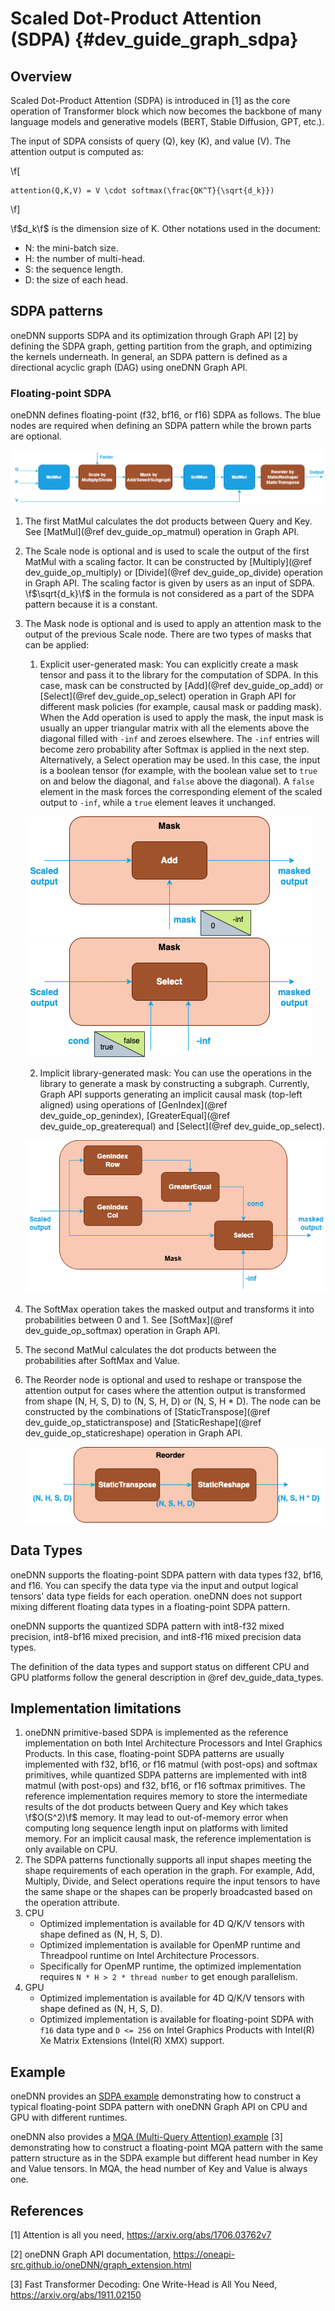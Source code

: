 Scaled Dot-Product Attention (SDPA) {#dev_guide_graph_sdpa}
===========================================================

## Overview

Scaled Dot-Product Attention (SDPA) is introduced in [1] as the core operation
of Transformer block which now becomes the backbone of many language models and
generative models (BERT, Stable Diffusion, GPT, etc.).

The input of SDPA consists of query (Q), key (K), and value (V). The attention
output is computed as:

\f[

    attention(Q,K,V) = V \cdot softmax(\frac{QK^T}{\sqrt{d_k}})

\f]

\f$d_k\f$ is the dimension size of K. Other notations used in the document:

- N: the mini-batch size.
- H: the number of multi-head.
- S: the sequence length.
- D: the size of each head.

## SDPA patterns

oneDNN supports SDPA and its optimization through Graph API [2] by defining the
SDPA graph, getting partition from the graph, and optimizing the kernels
underneath. In general, an SDPA pattern is defined as a directional acyclic
graph (DAG) using oneDNN Graph API.

### Floating-point SDPA

oneDNN defines floating-point (f32, bf16, or f16) SDPA as follows. The blue
nodes are required when defining an SDPA pattern while the brown parts are
optional.

![SDPA pattern](images/sdpa.png)

1. The first MatMul calculates the dot products between Query and Key. See
   [MatMul](@ref dev_guide_op_matmul) operation in Graph API.
2. The Scale node is optional and is used to scale the output of the first
   MatMul with a scaling factor. It can be constructed by [Multiply](@ref dev_guide_op_multiply)
   or [Divide](@ref dev_guide_op_divide) operation in Graph API. The scaling
   factor is given by users as an input of SDPA. \f$\sqrt{d_k}\f$ in the formula
   is not considered as a part of the SDPA pattern because it is a constant.
3. The Mask node is optional and is used to apply an attention mask to the
   output of the previous Scale node. There are two types of masks that can
   be applied:

   1. Explicit user-generated mask: You can explicitly create a mask tensor
   and pass it to the library for the computation of SDPA. In this case, mask
   can be constructed by [Add](@ref dev_guide_op_add)
   or [Select](@ref dev_guide_op_select) operation in Graph API for different
   mask policies (for example, causal mask or padding mask). When the
   Add operation is used to apply the mask, the input mask is usually an upper
   triangular matrix with all the elements above the diagonal filled with
   `-inf` and zeroes elsewhere. The `-inf` entries will become zero probability
   after Softmax is applied in the next step.
   Alternatively, a Select operation may be used. In this case, the
   input is a boolean tensor (for example, with the boolean value set to `true`
   on and below the diagonal, and `false` above the diagonal).
   A `false` element in the mask forces the corresponding element of the scaled
   output to `-inf`, while a `true` element leaves it unchanged.

   ![SDPA-mask-1](images/sdpa-mask-1.png) ![SDPA-mask-2](images/sdpa-mask-2.png)

   2. Implicit library-generated mask: You can use the operations in the library
   to generate a mask by constructing a subgraph. Currently, Graph API supports
   generating an implicit causal mask (top-left aligned) using operations of
   [GenIndex](@ref dev_guide_op_genindex), [GreaterEqual](@ref dev_guide_op_greaterequal)
   and [Select](@ref dev_guide_op_select).

   ![SDPA-mask-3](images/sdpa-mask-3.png)

4. The SoftMax operation takes the masked output and transforms it into
   probabilities between 0 and 1. See [SoftMax](@ref dev_guide_op_softmax)
   operation in Graph API.
5. The second MatMul calculates the dot products between the probabilities after
   SoftMax and Value.
6. The Reorder node is optional and used to reshape or transpose the attention
   output for cases where the attention output is transformed from shape (N, H,
   S, D) to (N, S, H, D) or (N, S, H * D). The node can be constructed by the
   combinations of [StaticTranspose](@ref dev_guide_op_statictranspose) and
   [StaticReshape](@ref dev_guide_op_staticreshape) operation in Graph API.

   ![SDPA-Reorder](images/sdpa-reorder.png)


## Data Types

oneDNN supports the floating-point SDPA pattern with data types f32, bf16, and
f16. You can specify the data type via the input and output logical tensors'
data type fields for each operation. oneDNN does not support mixing different
floating data types in a floating-point SDPA pattern.

oneDNN supports the quantized SDPA pattern with int8-f32 mixed precision,
int8-bf16 mixed precision, and int8-f16 mixed precision data types.

The definition of the data types and support status on different CPU and GPU
platforms follow the general description in @ref dev_guide_data_types.

## Implementation limitations

1. oneDNN primitive-based SDPA is implemented as the reference implementation on
   both Intel Architecture Processors and Intel Graphics Products. In this case,
   floating-point SDPA patterns are usually implemented with f32, bf16, or f16
   matmul (with post-ops) and softmax primitives, while quantized SDPA patterns
   are implemented with int8 matmul (with post-ops) and f32, bf16, or f16
   softmax primitives. The reference implementation requires memory to store the
   intermediate results of the dot products between Query and Key which takes
   \f$O(S^2)\f$ memory. It may lead to out-of-memory error when computing long
   sequence length input on platforms with limited memory. For an implicit
   causal mask, the reference implementation is only available on CPU.
2. The SDPA patterns functionally supports all input shapes meeting the shape
   requirements of each operation in the graph. For example, Add, Multiply,
   Divide, and Select operations require the input tensors to have the same
   shape or the shapes can be properly broadcasted based on the operation
   attribute.
3. CPU
   - Optimized implementation is available for 4D Q/K/V tensors with shape
     defined as (N, H, S, D).
   - Optimized implementation is available for OpenMP runtime and Threadpool
     runtime on Intel Architecture Processors.
   - Specifically for OpenMP runtime, the optimized implementation requires `N *
     H > 2 * thread number` to get enough parallelism.
4. GPU
   - Optimized implementation is available for 4D Q/K/V tensors with shape
     defined as (N, H, S, D).
   - Optimized implementation is available for floating-point SDPA with `f16`
     data type and `D <= 256` on Intel Graphics Products with Intel(R) Xe Matrix
     Extensions (Intel(R) XMX) support.

## Example

oneDNN provides an [SDPA
example](https://github.com/oneapi-src/oneDNN/tree/main/examples/graph/sdpa.cpp)
demonstrating how to construct a typical floating-point SDPA pattern with oneDNN
Graph API on CPU and GPU with different runtimes.

oneDNN also provides a [MQA (Multi-Query Attention)
example](https://github.com/oneapi-src/oneDNN/tree/main/examples/graph/mqa.cpp) [3]
demonstrating how to construct a floating-point MQA pattern with the same
pattern structure as in the SDPA example but different head number in Key and
Value tensors. In MQA, the head number of Key and Value is always one.

## References

[1] Attention is all you need, https://arxiv.org/abs/1706.03762v7

[2] oneDNN Graph API documentation, https://oneapi-src.github.io/oneDNN/graph_extension.html

[3] Fast Transformer Decoding: One Write-Head is All You Need, https://arxiv.org/abs/1911.02150
